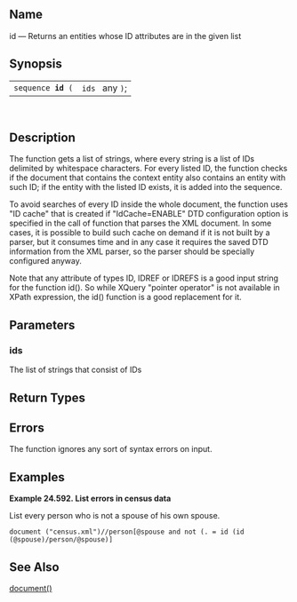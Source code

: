 <div id="xpf_id" class="refentry">

<div class="titlepage">

</div>

<div class="refnamediv">

## Name

id — Returns an entities whose ID attributes are in the given list

</div>

<div class="refsynopsisdiv">

## Synopsis

<div id="xpf_syn_id" class="funcsynopsis">

|                         |                 |
|-------------------------|-----------------|
| `sequence `**`id`**` (` | `ids ` any `)`; |

<div class="funcprototype-spacer">

 

</div>

</div>

</div>

<div id="xpf_desc_id" class="refsect1">

## Description

The function gets a list of strings, where every string is a list of IDs
delimited by whitespace characters. For every listed ID, the function
checks if the document that contains the context entity also contains an
entity with such ID; if the entity with the listed ID exists, it is
added into the sequence.

To avoid searches of every ID inside the whole document, the function
uses "ID cache" that is created if "IdCache=ENABLE" DTD configuration
option is specified in the call of function that parses the XML
document. In some cases, it is possible to build such cache on demand if
it is not built by a parser, but it consumes time and in any case it
requires the saved DTD information from the XML parser, so the parser
should be specially configured anyway.

Note that any attribute of types ID, IDREF or IDREFS is a good input
string for the function id(). So while XQuery "pointer operator" is not
available in XPath expression, the id() function is a good replacement
for it.

</div>

<div id="xpf_params_id" class="refsect1">

## Parameters

<div id="id127608" class="refsect2">

### ids

The list of strings that consist of IDs

</div>

</div>

<div id="xpf_ret_id" class="refsect1">

## Return Types

</div>

<div id="xpf_errors_id" class="refsect1">

## Errors

The function ignores any sort of syntax errors on input.

</div>

<div id="xpf_examples_id" class="refsect1">

## Examples

<div id="xpf_ex_id" class="example">

**Example 24.592. List errors in census data**

<div class="example-contents">

List every person who is not a spouse of his own spouse.

``` screen
document ("census.xml")//person[@spouse and not (. = id (id (@spouse)/person/@spouse)]
```

</div>

</div>

  

</div>

<div id="xpf_seealso_id" class="refsect1">

## See Also

<a href="xpf_document.html" class="link" title="document">document()</a>

</div>

</div>
